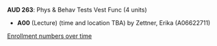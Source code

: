 **AUD 263**: Phys & Behav Tests Vest Func (4 units)

- **A00** (Lecture) (time and location TBA) by Zettner, Erika (A06622711)

[Enrollment numbers over time](./AUD263.tsv)
